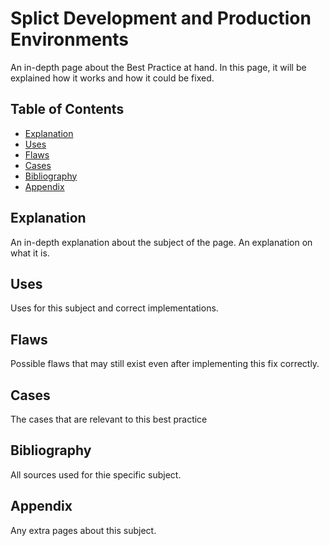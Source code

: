 # Splict Development and Production Environments

An in-depth page about the Best Practice at hand. In this page, it will be explained how it works and how it could be fixed. 

## Table of Contents
- [Explanation](#explanation)
- [Uses](#uses)
- [Flaws](#flaws)
- [Cases](#cases)
- [Bibliography](#bibliography)
- [Appendix](#appendix)
## Explanation 
An in-depth explanation about the subject of the page. An explanation on what it is.

## Uses
Uses for this subject and correct implementations. 

## Flaws
Possible flaws that may still exist even after implementing this fix correctly.

## Cases
The cases that are relevant to this best practice

## Bibliography
All sources used for thie specific subject. 

## Appendix
Any extra pages about this subject.